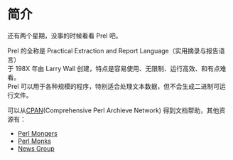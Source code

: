# 简介

还有两个星期，没事的时候看看 Prel 吧。  

Prel 的全称是 Practical Extraction and Report Language（实用摘录与报告语言）  
于 198X 年由 Larry Wall 创建，特点是容易使用、无限制、运行高效、和有点难看。  
Prel 可以用于各种规模的程序，特别适合处理文本数据，但不会生成二进制可运行文件。  

可以从[CPAN](https://www.cpan.org/)(Comprehensive Perl Archieve Network) 得到文档帮助，其他资源有：  
* [Perl Mongers](https://www.pm.org/)
* [Perl Monks](https://www.perlmonks.org/index.pl?)
* [News Group](http://www.faqs.org/faqs/perl-faq/moderated/welcome/)



